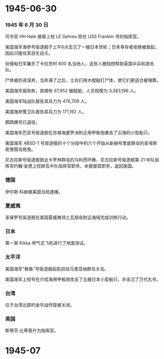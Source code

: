 # 1945-06-30

### 1945 年 6 月 30 日

司令官 HH Hale 接替上校 LE Gehres 担任 USS Franklin 号的指挥官。

美国海军海参号驱逐舰于上午6点击沉了一艘日本货轮；日本幸存者拒绝被救起，因此只能任其自生自灭。

驻缅甸日军屠杀了卡拉贡村 600
名当地人，这些人被指控帮助英国伞兵和游击队。

尸体被扔进深井，当井满了之后，士兵们用木棍敲打尸体，使它们更适合被埋葬。

美国海军报告称，其拥有 67,952 艘舰艇，人员规模为 3,383,196 人。

美国海军陆战队报告其兵力为 476,709 人。

美国海岸警卫队报告其兵力为 171,192 人。

鹦鹉螺号已退役。

美国海军巴亚号驱逐舰在苏禄海婆罗洲附近用甲板炮袭击了沿海的小型船只。

美国海军 ABSD-1
号驱逐舰的十个分段中的六个开始从新赫布里底群岛的圣埃斯皮里图岛拖曳。

尼古拉斯号驱逐舰抵达卡罗林群岛的乌利西环礁，尼古拉斯号驱逐舰第 21
中队指挥官约翰·金德上校辞去中队指挥官职务，未接替其职务，返回美国。

### 德国

伊尔斯·科赫被美国当局逮捕。

### 夏威夷

圣保罗号驱逐舰在美国夏威夷领土瓦胡岛附近海域完成训练行动。

### 日本

第一架 Kikka 喷气式飞机进行了地面测试。

### 太平洋

美国海军"鲸鱼"号驱逐舰起航前往马里亚纳群岛关岛。

美国海军上校号在爪哇海用甲板炮攻击了五艘日本小型船只，并击沉了万代丸号。

### 台湾

位于台湾北部的金华战俘营被关闭。

### 英国

斯蒂芬·比蒂晋升为指挥官。

# 1945-07